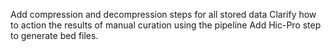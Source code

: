 Add compression and decompression steps for all stored data
Clarify how to action the results of manual curation using the pipeline
Add Hic-Pro step to generate bed files.
